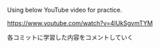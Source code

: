 Using below YouTube video for practice.

https://www.youtube.com/watch?v=4lUkSgvmTYM

各コミットに学習した内容をコメントしていく
